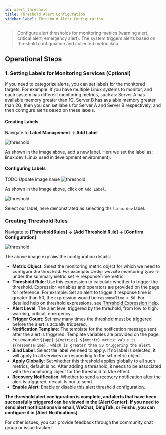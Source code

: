 ```yaml
---
id: alert_threshold
title: Threshold Alert Configuration
sidebar_label: Threshold Alert Configuration
---
```

> Configure alert thresholds for monitoring metrics (warning alert, critical alert, emergency alert). The system triggers alerts based on threshold configuration and collected metric data.

## Operational Steps

### 1. Setting Labels for Monitoring Services (Optional)

If you need to categorize alerts, you can set labels for the monitored targets. For example: If you have multiple Linux systems to monitor, and each system has different monitoring metrics, such as: Server A has available memory greater than 1G, Server B has available memory greater than 2G, then you can set labels for Server A and Server B respectively, and then configure alerts based on these labels.

#### Creating Labels

Navigate to **Label Management -> Add Label**

![threshold](/img/docs/help/alert-threshold-2-en.png)

As shown in the image above, add a new label. Here we set the label as: linux:dev (Linux used in development environment).

#### Configuring Labels

TODO Update image name
![threshold](/img/docs/help/alert-threshold-3-en.png)

As shown in the image above, click on `Add Label`.

![threshold](/img/docs/help/alert-threshold-4-en.png)

Select our label, here demonstrated as selecting the `linux:dev` label.

### Creating Threshold Rules

Navigate to **[Threshold Rules] -> [Add Threshold Rule] -> [Confirm Configuration]**

![threshold](/img/docs/help/alert-threshold-1-en.png)

The above image explains the configuration details:

- **Metric Object**: Select the monitoring metric object for which we need to configure the threshold. For example: Under website monitoring type -> under the summary metric set -> responseTime metric.
- **Threshold Rule**: Use this expression to calculate whether to trigger the threshold. Expression variables and operators are provided on the page for reference. For example: Set an alert to trigger if response time is greater than 50, the expression would be `responseTime > 50`. For detailed help on threshold expressions, see [Threshold Expression Help](alert_threshold_expr).
- **Alert Level**: The alert level triggered by the threshold, from low to high: warning, critical, emergency.
- **Trigger Count**: Set how many times the threshold must be triggered before the alert is actually triggered.
- **Notification Template**: The template for the notification message sent after the alert is triggered. Template variables are provided on the page. For example: `${app}.${metrics}.${metric} metric value is ${responseTime}, which is greater than 50 triggering the alert`.
- **Bind Label**: Select the label we need to apply. If no label is selected, it will apply to all services corresponding to the set metric object.
- **Apply Globally**: Set whether this threshold applies globally to all such metrics, default is no. After adding a threshold, it needs to be associated with the monitoring object for the threshold to take effect.
- **Recovery Notification**: Whether to send a recovery notification after the alert is triggered, default is not to send.
- **Enable Alert**: Enable or disable this alert threshold configuration.

**The threshold alert configuration is complete, and alerts that have been successfully triggered can be viewed in the [Alert Center].**
**If you need to send alert notifications via email, WeChat, DingTalk, or Feishu, you can configure it in [Alert Notifications].**

For other issues, you can provide feedback through the community chat group or issue tracker!
